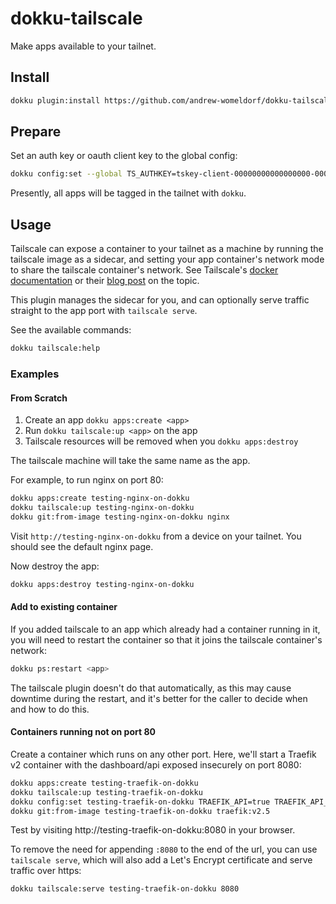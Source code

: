 # dokku-tailscale

Make apps available to your tailnet.

## Install

```sh
dokku plugin:install https://github.com/andrew-womeldorf/dokku-tailscale.git tailscale
```

## Prepare

Set an auth key or oauth client key to the global config:

```sh
dokku config:set --global TS_AUTHKEY=tskey-client-00000000000000000-000000000000000000000000000000000
```

Presently, all apps will be tagged in the tailnet with `dokku`.

## Usage

Tailscale can expose a container to your tailnet as a machine by running the
tailscale image as a sidecar, and setting your app container's network mode to
share the tailscale container's network. See Tailscale's [docker
documentation](https://tailscale.com/kb/1282/docker) or their [blog
post](https://tailscale.com/blog/docker-tailscale-guide) on the topic.

This plugin manages the sidecar for you, and can optionally serve traffic
straight to the app port with `tailscale serve`.

See the available commands:

```sh
dokku tailscale:help
```

### Examples

#### From Scratch

1. Create an app `dokku apps:create <app>`
2. Run `dokku tailscale:up <app>` on the app
3. Tailscale resources will be removed when you `dokku apps:destroy`

The tailscale machine will take the same name as the app.

For example, to run nginx on port 80:

```sh
dokku apps:create testing-nginx-on-dokku
dokku tailscale:up testing-nginx-on-dokku
dokku git:from-image testing-nginx-on-dokku nginx
```

Visit `http://testing-nginx-on-dokku` from a device on your tailnet. You should
see the default nginx page.

Now destroy the app:

```sh
dokku apps:destroy testing-nginx-on-dokku
```

#### Add to existing container

If you added tailscale to an app which already had a container running in it,
you will need to restart the container so that it joins the tailscale
container's network:

```sh
dokku ps:restart <app>
```

The tailscale plugin doesn't do that automatically, as this may cause downtime
during the restart, and it's better for the caller to decide when and how to do
this.

#### Containers running not on port 80

Create a container which runs on any other port. Here, we'll start a Traefik v2
container with the dashboard/api exposed insecurely on port 8080:

```sh
dokku apps:create testing-traefik-on-dokku
dokku tailscale:up testing-traefik-on-dokku
dokku config:set testing-traefik-on-dokku TRAEFIK_API=true TRAEFIK_API_INSECURE=true
dokku git:from-image testing-traefik-on-dokku traefik:v2.5
```

Test by visiting http://testing-traefik-on-dokku:8080 in your browser.

To remove the need for appending `:8080` to the end of the url, you can use
`tailscale serve`, which will also add a Let's Encrypt certificate and serve
traffic over https:

```
dokku tailscale:serve testing-traefik-on-dokku 8080
```
